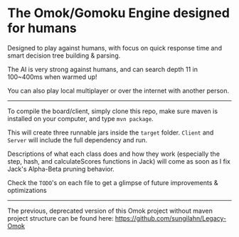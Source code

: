 The Omok/Gomoku Engine designed for humans
===

Designed to play against humans, with focus on quick response time and smart decision tree building & parsing.

The AI is very strong against humans, and can search depth 11 in 100~400ms when warmed up!

You can also play local multiplayer or over the internet with another person.

---

To compile the board/client, simply clone this repo, make sure maven is installed on your computer, and type `mvn package`.

This will create three runnable jars inside the `target` folder. `Client` and `Server` will include the full dependency and run.

Descriptions of what each class does and how they work (especially the step, hash, and calculateScores functions in Jack) will come as soon as I fix Jack's Alpha-Beta pruning behavior.

Check the `TODO`'s on each file to get a glimpse of future improvements & optimizations

---
The previous, deprecated version of this Omok project without maven project structure can be found here: https://github.com/sungilahn/Legacy-Omok
